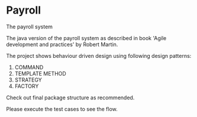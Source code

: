 # Payroll
The payroll system

The java version of the payroll system as described in book 'Agile development and practices' by Robert Martin.

The project shows behaviour driven design using following design patterns:

1. COMMAND
2. TEMPLATE METHOD
3. STRATEGY
4. FACTORY

Check out final package structure as recommended.

Please execute the test cases to see the flow.
